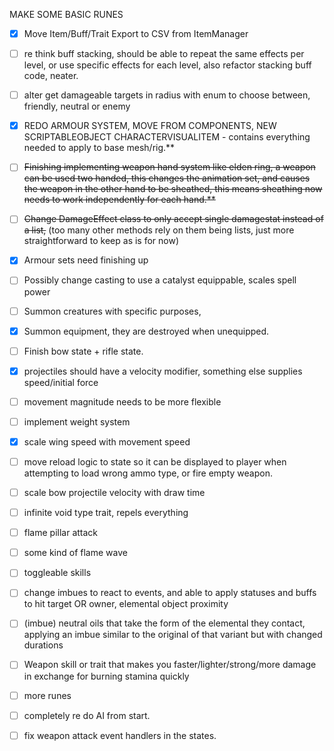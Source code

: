 MAKE SOME BASIC RUNES

- [x] Move Item/Buff/Trait Export to CSV from ItemManager
- [ ] re think buff stacking, should be able to repeat the same effects per level, or use specific effects for each level, also refactor stacking buff code, neater.
- [ ] alter get damageable targets in radius with enum to choose between, friendly, neutral or enemy
- [x] REDO ARMOUR SYSTEM, MOVE FROM COMPONENTS, NEW SCRIPTABLEOBJECT CHARACTERVISUALITEM - contains everything needed to apply to base mesh/rig.**
- [ ] ~~Finishing implementing weapon hand system like elden ring, a weapon can be used two handed, this changes the animation set, and causes the weapon in the other hand to be sheathed, this means sheathing now needs to work independently for each hand.**~~ 
- [ ] ~~Change DamageEffect class to only accept single damagestat instead of a list,~~ (too many other methods rely on them being lists, just more straightforward to keep as is for now)
- [x] Armour sets need finishing up
- [ ] Possibly change casting to use a catalyst equippable, scales spell power
- [ ] Summon creatures with specific purposes,
- [x] Summon equipment, they are destroyed when unequipped.
- [ ] Finish bow state + rifle state.
- [x] projectiles should have a velocity modifier, something else supplies speed/initial force
- [ ] movement magnitude needs to be more flexible
- [ ] implement weight system
- [x] scale wing speed with movement speed
- [ ] move reload logic to state so it can be displayed to player when attempting to load wrong ammo type, or fire empty weapon.
- [ ] scale bow projectile velocity with draw time
- [ ] infinite void type trait, repels everything
- [ ] flame pillar attack
- [ ] some kind of flame wave
- [ ] toggleable skills
- [ ] change imbues to react to events, and able to apply statuses and buffs to hit target OR owner, elemental object proximity
- [ ] (imbue) neutral oils that take the form of the elemental they contact, applying an imbue similar to the original of that variant but with changed durations
- [ ] Weapon skill or trait that makes you faster/lighter/strong/more damage in exchange for burning stamina quickly
- [ ] more runes
- [ ] completely re do AI from start.
- [ ] fix weapon attack event handlers in the states.













